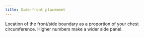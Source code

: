 ```yaml
---
title: Side-front placement
---
```


Location of the front/side boundary as a proportion of your chest circumference. Higher numbers make a wider side panel.